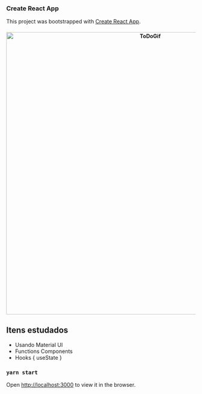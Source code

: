 ### Create React App

This project was bootstrapped with [Create React App](https://github.com/facebook/create-react-app).

<h4 align="center">
    <img alt="ToDoGif" title="ToDoReactJSf" src="./src/assets/demonstração.gif" width="750px" />
</h4>

## Itens estudados

- Usando Material UI
- Functions Components
- Hooks { useState }

### `yarn start`

Open [http://localhost:3000](http://localhost:3000) to view it in the browser.
